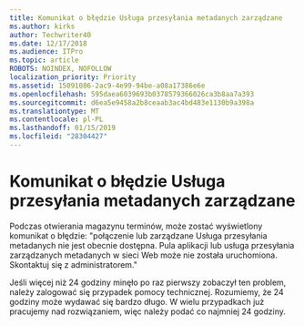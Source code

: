 ```yaml
---
title: Komunikat o błędzie Usługa przesyłania metadanych zarządzane
ms.author: kirks
author: Techwriter40
ms.date: 12/17/2018
ms.audience: ITPro
ms.topic: article
ROBOTS: NOINDEX, NOFOLLOW
localization_priority: Priority
ms.assetid: 15091086-2ac9-4e99-94be-a08a17386e6e
ms.openlocfilehash: 595daea6039693b0378579366026ca3b8aa7a393
ms.sourcegitcommit: d6ea5e9458a2b8ceaab3ac4bd483e1130b9a398a
ms.translationtype: MT
ms.contentlocale: pl-PL
ms.lasthandoff: 01/15/2019
ms.locfileid: "28304427"
---
```

# <a name="managed-metadata-service-error-message"></a>Komunikat o błędzie Usługa przesyłania metadanych zarządzane

Podczas otwierania magazynu terminów, może zostać wyświetlony komunikat o błędzie: "połączenie lub zarządzane Usługa przesyłania metadanych nie jest obecnie dostępna. Pula aplikacji lub usługa przesyłania zarządzanych metadanych w sieci Web może nie została uruchomiona. Skontaktuj się z administratorem."
  
Jeśli więcej niż 24 godziny minęło po raz pierwszy zobaczył ten problem, należy zalogować się przypadek pomocy technicznej. Rozumiemy, że 24 godziny może wydawać się bardzo długo. W wielu przypadkach już pracujemy nad rozwiązaniem, więc należy podać co najmniej 24 godziny.
  

